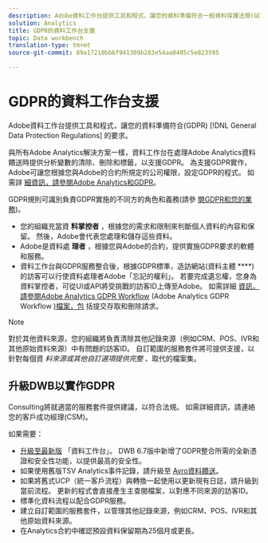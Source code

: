 ```yaml
---
description: Adobe資料工作台提供工具和程式，讓您的資料準備符合一般資料保護法規(GDPR)。
solution: Analytics
title: GDPR的資料工作台支援
topic: Data workbench
translation-type: tm+mt
source-git-commit: 89a17210bb6f941309b283e54aa8485c5e823595

---
```



# GDPR的資料工作台支援

Adobe資料工作台提供工具和程式，讓您的資料準備符合(GDPR) [!DNL General Data Protection Regulations] 的要求。

與所有Adobe Analytics解決方案一樣，資料工作台在處理Adobe Analytics資料饋送時提供分析變數的清除、刪除和標籤，以支援GDPR。 為支援GDPR實作，Adobe可讓您根據您與Adobe的合約所規定的公司權限，設定GDPR的程式。 如需詳 [細資訊，請參閱Adobe Analytics和GDPR](https://docs.adobe.com/content/help/en/analytics/admin/data-governance/an-gdpr-overview.html)。

GDPR規則可識別負責GDPR實施的不同方的角色和義務(請參 [閱GDPR和您的業務](https://www.adobe.com/tw/privacy/general-data-protection-regulation.html))。

* 您的組織充當資 **料掌控者** ，根據您的需求和限制來判斷個人資料的內容和保留。 然後，Adobe會代表您處理和儲存這些資料。
* Adobe是資料處 **理者** ，根據您與Adobe的合約，提供實施GDPR要求的軟體和服務。
* 資料工作台與GDPR服務整合後，根據GDPR標準，造訪網站(資料主體 ****)的訪客可以行使資料處理者Adobe「忘記的權利」。 若要完成遺忘權，您身為資料掌控者，可從UI或API將受挑戰的訪客ID上傳至Adobe。 如需詳細 [資訊，請參閱Adobe Analytics GDPR Workflow](https://docs.adobe.com/help/en/analytics/admin/data-governance/an-gdpr-workflow.html) (Adobe Analytics GDPR Workflow [)檔案，包](https://docs.adobe.com/content/help/en/analytics/admin/data-governance/gdpr-submit-access-delete.html) 括提交存取和刪除請求。

>[!Note]
>
>對於其他資料來源，您的組織將負責清除其他記錄來源（例如CRM、POS、IVR和其他原始資料來源）中有問題的訪客ID。 自訂範圍的服務套件將可提供支援，以針對每個資 _料來源或其他自訂選項提供完整_ 、取代的檔案集。

## 升級DWB以實作GDPR

Consulting將就適當的服務套件提供建議，以符合法規。 如需詳細資訊，請連絡您的客戶成功經理(CSM)。

如果需要：

* [升級至最新版](https://docs.adobe.com/content/help/en/data-workbench/using/release-notes/release-notes.html) 「資料工作台」。 DWB 6.7版中新增了GDPR整合所需的全新憑證和安全性功能，以提供最高的安全性。
* 如果使用舊版TSV Analytics事件記錄，請升級至 [Avro資料饋送](https://docs.adobe.com/content/help/en/data-workbench/using/dataset/log-proc-config-file/c-log-sources.html#section-9a824b4c3d5549e7952a7111232035b2)。
* 如果將舊式UCP（統一客戶流程）與轉換一起使用以更新現有日誌，請升級到當前流程。 更新的程式會直接產生主查閱檔案，以對應不同來源的訪客ID。
* 標準化資料流程以配合GDPR服務。
* 建立自訂範圍的服務套件，以管理其他記錄來源，例如CRM、POS、IVR和其他原始資料來源。
* 在Analytics合約中確認預設資料保留期為25個月或更長。
